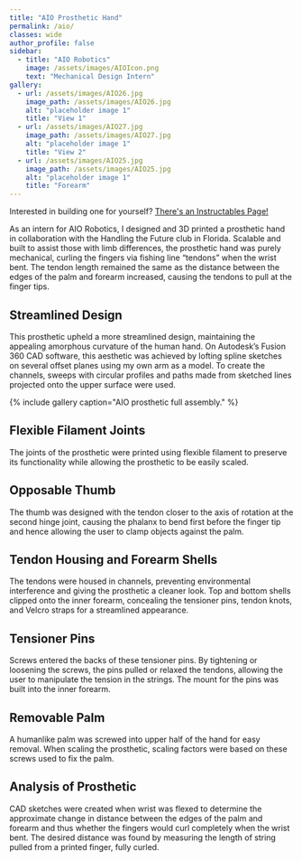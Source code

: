 ```yaml
---
title: "AIO Prosthetic Hand"
permalink: /aio/
classes: wide
author_profile: false
sidebar:
  - title: "AIO Robotics"
    image: /assets/images/AIOIcon.png
    text: "Mechanical Design Intern"
gallery:
  - url: /assets/images/AIO26.jpg
    image_path: /assets/images/AIO26.jpg
    alt: "placeholder image 1"
    title: "View 1"
  - url: /assets/images/AIO27.jpg
    image_path: /assets/images/AIO27.jpg
    alt: "placeholder image 1"
    title: "View 2"
  - url: /assets/images/AIO25.jpg
    image_path: /assets/images/AIO25.jpg
    alt: "placeholder image 1"
    title: "Forearm"
---
```


Interested in building one for yourself? [There's an Instructables Page!](https://www.instructables.com/Streamlined-3D-Printed-Prosthetic-Hand/ "here")

As an intern for AIO Robotics, I designed and 3D printed a prosthetic hand in collaboration with the Handling the Future club in Florida. Scalable and built to assist those with limb differences, the prosthetic hand was purely mechanical, curling the fingers via fishing line “tendons” when the wrist bent. The tendon length remained the same as the distance between the edges of the palm and forearm increased, causing the tendons to pull at the finger tips.

## Streamlined Design

This prosthetic upheld a more streamlined design, maintaining the appealing amorphous curvature of the human hand. On Autodesk’s Fusion 360 CAD software, this aesthetic was achieved by lofting spline sketches on several offset planes using my own arm as a model. To create the channels, sweeps with circular profiles and paths made from sketched lines projected onto the upper surface were used. 

{% include gallery caption="AIO prosthetic full assembly." %} 

## Flexible Filament Joints

The joints of the prosthetic were printed using flexible filament to preserve its functionality while allowing the prosthetic to be easily scaled.

## Opposable Thumb 

The thumb was designed with the tendon closer to the axis of rotation at the second hinge joint, causing the phalanx to bend first before the finger tip and hence allowing the user to clamp objects against the palm.

## Tendon Housing and Forearm Shells

The tendons were housed in channels, preventing environmental interference and giving the prosthetic a cleaner look. Top and bottom shells clipped onto the inner forearm, concealing the tensioner pins, tendon knots, and Velcro straps for a streamlined appearance.

## Tensioner Pins

Screws entered the backs of these tensioner pins. By tightening or loosening the screws, the pins pulled or relaxed the tendons, allowing the user to manipulate the tension in the strings. The mount for the pins was built into the inner forearm.

## Removable Palm

A humanlike palm was screwed into upper half of the hand for easy removal. When scaling the prosthetic, scaling factors were based on these screws used to fix the palm.

## Analysis of Prosthetic

CAD sketches were created when wrist was flexed to determine the approximate change in distance between the edges of the palm and forearm and thus whether the fingers would curl completely when the wrist bent. The desired distance was found by measuring the length of string pulled from a printed finger, fully curled.